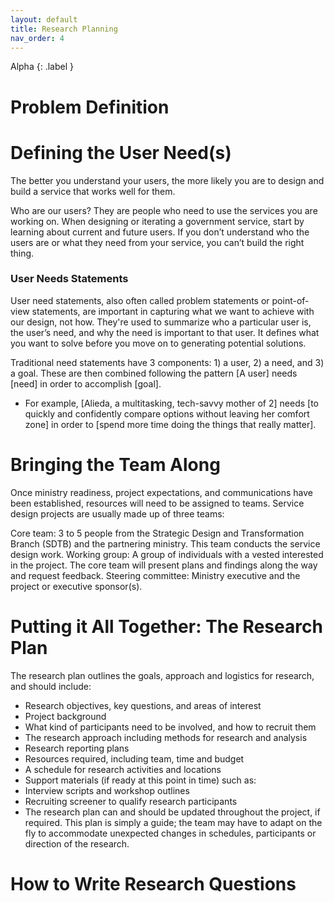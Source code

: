 ```yaml
---
layout: default
title: Research Planning
nav_order: 4
---
```


Alpha
{: .label }


# Problem Definition

# Defining the User Need(s)

The better you understand your users, the more likely you are to design and build a service that works well for them.

Who are our users? They are people who need to use the services you are working on. When designing or iterating a government service, start by learning about current and future users. If you don’t understand who the users are or what they need from your service, you can’t build the right thing.

### User Needs Statements
User need statements, also often called problem statements or point-of-view statements, are important in capturing what we want to achieve with our design, not how. They're used to summarize who a particular user is, the user’s need, and why the need is important to that user. It defines what you want to solve before you move on to generating potential solutions. 

Traditional need statements have 3 components: 1) a user, 2) a need, and 3) a goal. These are then combined following the pattern [A user] needs [need] in order to accomplish [goal].

- For example, [Alieda, a multitasking, tech-savvy mother of 2] needs [to quickly and confidently compare options without leaving her comfort zone] in order to [spend more time doing the things that really matter].

### 

# Bringing the Team Along

Once ministry readiness, project expectations, and communications have been established, resources will need to be assigned to teams. Service design projects are usually made up of three teams:

Core team: 3 to 5 people from the Strategic Design and Transformation Branch (SDTB) and the partnering ministry. This team conducts the service design work.
Working group: A group of individuals with a vested interested in the project. The core team will present plans and findings along the way and request feedback.
Steering committee: Ministry executive and the project or executive sponsor(s).

# Putting it All Together: The Research Plan


The research plan outlines the goals, approach and logistics for research, and should include:

- Research objectives, key questions, and areas of interest
- Project background
- What kind of participants need to be involved, and how to recruit them
- The research approach including methods for research and analysis
- Research reporting plans
- Resources required, including team, time and budget
- A schedule for research activities and locations
- Support materials (if ready at this point in time) such as:
- Interview scripts and workshop outlines
- Recruiting screener to qualify research participants
- The research plan can and should be updated throughout the project, if required. This plan is simply a guide; the team may have to adapt on the fly to accommodate unexpected changes in schedules, participants or direction of the research. 

# How to Write Research Questions
